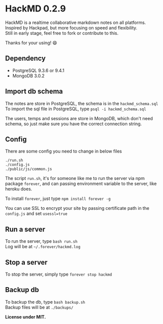 HackMD 0.2.9
===

HackMD is a realtime collaborative markdown notes on all platforms.  
Inspired by Hackpad, but more focusing on speed and flexibility.  
Still in early stage, feel free to fork or contribute to this.  

Thanks for your using! :smile:

Dependency
---
- PostgreSQL 9.3.6 or 9.4.1
- MongoDB 3.0.2

Import db schema
---
The notes are store in PostgreSQL, the schema is in the `hackmd_schema.sql`  
To import the sql file in PostgreSQL, type `psql -i hackmd_schema.sql`

The users, temps and sessions are store in MongoDB, which don't need schema, so just make sure you have the correct connection string.  

Config
---
There are some config you need to change in below files
```
./run.sh
./config.js
./public/js/common.js
```

The script `run.sh`, it's for someone like me to run the server via npm package `forever`, and can passing environment variable to the server, like heroku does.

To install `forever`, just type `npm install forever -g`

You can use SSL to encrypt your site by passing certificate path in the `config.js` and set `usessl=true`

Run a server
---
To run the server, type `bash run.sh`  
Log will be at `~/.forever/hackmd.log`

Stop a server
---
To stop the server, simply type `forever stop hackmd`

Backup db
---
To backup the db, type `bash backup.sh`  
Backup files will be at `./backups/`


**License under MIT.**